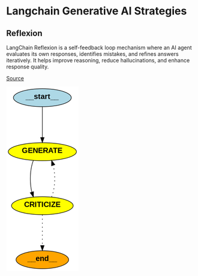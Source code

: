 # Langchain Generative AI Strategies

## Reflexion
LangChain Reflexion is a self-feedback loop mechanism where an AI agent evaluates its own responses, identifies mistakes, and refines answers iteratively. 
It helps improve reasoning, reduce hallucinations, and enhance response quality.

[Source](./reflexion_v1.py)

![Reflexion](./misc/reflexion_v1.png)


